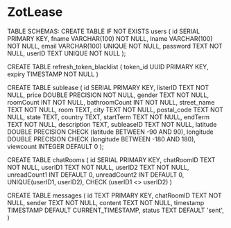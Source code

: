 # ZotLease

TABLE SCHEMAS:
CREATE TABLE IF NOT EXISTS users (
id SERIAL PRIMARY KEY,
fname VARCHAR(100) NOT NULL,
lname VARCHAR(100) NOT NULL,
email VARCHAR(100) UNIQUE NOT NULL,
password TEXT NOT NULL,
userID TEXT UNIQUE NOT NULL
);

CREATE TABLE refresh_token_blacklist (
token_id UUID PRIMARY KEY,
expiry TIMESTAMP NOT NULL
)

CREATE TABLE sublease (
id SERIAL PRIMARY KEY,
listerID TEXT NOT NULL,
price DOUBLE PRECISION NOT NULL,
gender TEXT NOT NULL,
roomCount INT NOT NULL,
bathroomCount INT NOT NULL,
street_name TEXT NOT NULL,
room TEXT,
city TEXT NOT NULL,
postal_code TEXT NOT NULL,
state TEXT,
country TEXT,
startTerm TEXT NOT NULL,
endTerm TEXT NOT NULL,
description TEXT,
subleaseID TEXT NOT NULL,
latitude DOUBLE PRECISION CHECK (latitude BETWEEN -90 AND 90),
longitude DOUBLE PRECISION CHECK (longitude BETWEEN -180 AND 180),
viewcount INTEGER DEFAULT 0
);

CREATE TABLE chatRooms (
id SERIAL PRIMARY KEY,
chatRoomID TEXT NOT NULL,
userID1 TEXT NOT NULL,
userID2 TEXT NOT NULL,
unreadCount1 INT DEFAULT 0,
unreadCount2 INT DEFAULT 0,
UNIQUE(userID1, userID2),
CHECK (userID1 <> userID2)
)

CREATE TABLE messages (
id TEXT PRIMARY KEY,
chatRoomID TEXT NOT NULL,
sender TEXT NOT NULL,
content TEXT NOT NULL,
timestamp TIMESTAMP DEFAULT CURRENT_TIMESTAMP,
status TEXT DEFAULT 'sent',
)
